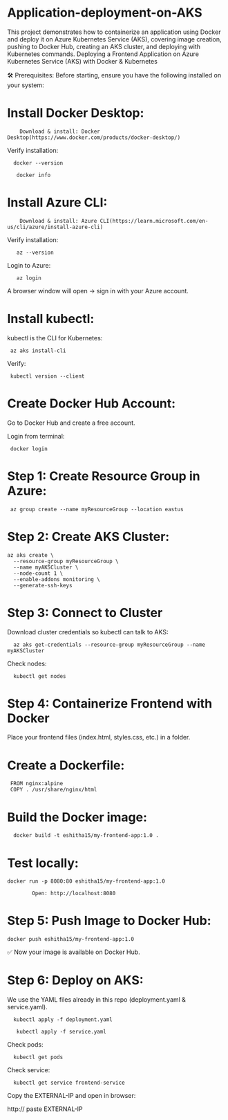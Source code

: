 # Application-deployment-on-AKS
This project demonstrates how to containerize an application using Docker and deploy it on Azure Kubernetes Service (AKS), covering image creation, pushing to Docker Hub, creating an AKS cluster, and deploying with Kubernetes commands.
Deploying a Frontend Application on Azure Kubernetes Service (AKS) with Docker & Kubernetes

🛠️ Prerequisites:
Before starting, ensure you have the following installed on your system:

# Install Docker Desktop:
        Download & install: Docker Desktop(https://www.docker.com/products/docker-desktop/)
Verify installation:
      
      docker --version
      
       docker info

# Install Azure CLI:
        Download & install: Azure CLI(https://learn.microsoft.com/en-us/cli/azure/install-azure-cli)
Verify installation:
       
       az --version
       
Login to Azure:
       
       az login

A browser window will open → sign in with your Azure account.

# Install kubectl:
kubectl is the CLI for Kubernetes:
                  
     az aks install-cli

Verify:
    
     kubectl version --client

# Create Docker Hub Account:
Go to Docker Hub and create a free account.

Login from terminal:
            
     docker login

# Step 1: Create Resource Group in Azure:
               
     az group create --name myResourceGroup --location eastus

# Step 2: Create AKS Cluster:

    az aks create \
      --resource-group myResourceGroup \
      --name myAKSCluster \
      --node-count 1 \
      --enable-addons monitoring \
      --generate-ssh-keys

# Step 3: Connect to Cluster

Download cluster credentials so kubectl can talk to AKS:
               
      az aks get-credentials --resource-group myResourceGroup --name myAKSCluster

Check nodes:
  
      kubectl get nodes

# Step 4: Containerize Frontend with Docker
   Place your frontend files (index.html, styles.css, etc.) in a folder.

# Create a Dockerfile:

     FROM nginx:alpine
     COPY . /usr/share/nginx/html

# Build the Docker image:

      docker build -t eshitha15/my-frontend-app:1.0 .

# Test locally:
 
    docker run -p 8080:80 eshitha15/my-frontend-app:1.0

            Open: http://localhost:8080

# Step 5: Push Image to Docker Hub:
    
    docker push eshitha15/my-frontend-app:1.0

✅ Now your image is available on Docker Hub.

# Step 6: Deploy on AKS:
We use the YAML files already in this repo (deployment.yaml & service.yaml).

      kubectl apply -f deployment.yaml
       
       kubectl apply -f service.yaml


Check pods:
      
      kubectl get pods

Check service:
     
      kubectl get service frontend-service


Copy the EXTERNAL-IP and open in browser:

http:// paste EXTERNAL-IP

